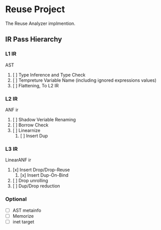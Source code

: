 # Reuse Project

The Reuse Analyzer implmention.

## IR Pass Hierarchy

### L1 IR

AST

1. [ ] Type Inference and Type Check
2. [ ] Tempreture Variable Name (including ignored expressions values)
3. [ ] Flattening, To L2 IR

### L2 IR

ANF ir

1. [ ] Shadow Veriable Renaming
2. [ ] Borrow Check
3. [ ] Linearnize
   1. [ ] Insert Dup

### L3 IR

LinearANF ir

1. [x] Insert Drop/Drop-Reuse
   1. [x] Insert Dup-On-Bind
2. [ ] Drop unrolling
3. [ ] Dup/Drop reduction

### Optional

- [ ] AST metainfo
- [ ] Memorize
- [ ] inet target
